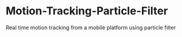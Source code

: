 # Motion-Tracking-Particle-Filter
Real time motion tracking from a mobile platform using particle filter
